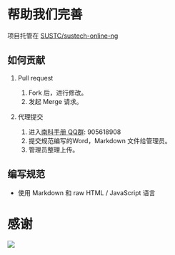 # 帮助我们完善

项目托管在 [SUSTC/sustech-online-ng](https://github.com/sustc/sustech-online-ng)

## 如何贡献

1. Pull request
    1. Fork 后，进行修改。
    2. 发起 Merge 请求。

2. 代理提交
    1. 进入[南科手册 QQ群](https://jq.qq.com/?_wv=1027&k=5D8EgDF): 905618908
    2. 提交规范编写的Word，Markdown 文件给管理员。
    3. 管理员整理上传。

## 编写规范

* 使用 Markdown 和 raw HTML / JavaScript 语言

# 感谢
<a href="https://github.com/sustc/sustech-online-ng/graphs/contributors">
  <img src="https://contributors-img.web.app/image?repo=sustc/sustech-online-ng" />
</a>
